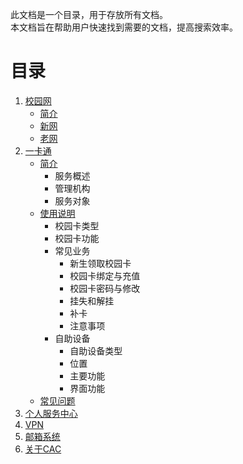 此文档是一个目录，用于存放所有文档。  
本文档旨在帮助用户快速找到需要的文档，提高搜索效率。
# 目录
1. [校园网](/public/network)
    - [简介](/public/network/intro)
    - [新网](/public/network/new)
    - [老网](/public/network/old)
2. [一卡通](/public/card)
    - [简介](/public/card/intro)
        - 服务概述
        - 管理机构
        - 服务对象
    - [使用说明](/public/card/usage)
        - 校园卡类型
        - 校园卡功能
        - 常见业务
            - 新生领取校园卡
            - 校园卡绑定与充值
            - 校园卡密码与修改
            - 挂失和解挂
            - 补卡
            - 注意事项 
        - 自助设备
            - 自助设备类型
            - 位置
            - 主要功能
            - 界面功能
    - [常见问题](/public/card/faq)
3. [个人服务中心](/public/infoservice)
4. [VPN](/public/vpn)
5. [邮箱系统](/public/email)
6. [关于CAC](/public/about)